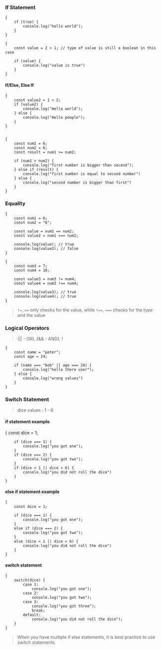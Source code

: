 ### If Statement

    {
        if (true) {
            console.log("hello world");
        }
    }

    {
        const value = 2 > 1; // type of value is still a boolean in this case

        if (value) {
            console.log("value is true")
        }
    }

#### If/Else, Else If

    {
        const value2 = 1 > 2;
        if (value2) {
            console.log("Hello world");
        } else {
            console.log("Hello people");
        }
    }


    {
        const num1 = 6;
        const num2 = 6;
        const result = num1 >= num2;

        if (num1 > num2) {
            console.log("first number is bigger than second");
        } else if (result) {
            console.log("first number is equal to second number")
        } else {
            console.log("second number is bigger than first")
        }
    }

### Equality

    {
        const num1 = 6;
        const num2 = "6";

        const value = num1 == num2;
        const value2 = num1 === num2;

        console.log(value); // true
        console.log(value2); // false
    }

    {
        const num3 = 7;
        const num4 = 10;

        const value3 = num3 != num4;
        const value4 = num3 !== num4;

        console.log(value3); // true
        console.log(value4); // true
    }

> `!=`, `==` only checks for the value, while `!==`, `===` checks for the type and the value

### Logical Operators

> (|| - OR), (&& - AND), !

    {
        const name = "peter";
        const age = 24;

        if (name === "bob" || age === 24) {
            console.log("hello there user");
        } else {
            console.log("wrong values")
        }
    }

### Switch Statement

> dice values : 1 - 6

#### if statement example

{
const dice = 1;

        if (dice === 1) {
            console.log("you got one");
        }
        if (dice === 2) {
            console.log("you got two");
        }
        if (dice < 1 || dice > 6) {
            console.log("you did not roll the dice")
        }
    }

#### else if statement example

    {
        const dice = 1;

        if (dice === 1) {
            console.log("you got one");
        }
        else if (dice === 2) {
            console.log("you got two");
        }
        else (dice < 1 || dice > 6) {
            console.log("you did not roll the dice")
        }
    }

#### switch statement

    {
        switch(dice) {
            case 1:
                console.log("you got one");
            case 2:
                console.log("you got two");
            case 3:
                console.log("you got three");
                break;
            default:
                console.log("you did not roll the dice");
        }
    }

> When you have multiple if else statements, it is best practice to use switch statements.
